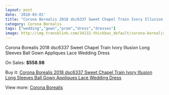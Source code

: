 ```yaml
---
layout: post
date: '2018-03-01'
title: "Corona Borealis 2018 dsc6337 Sweet Chapel Train Ivory Illusion Long Sleeves Ball Gown Appliques Lace Wedding Dress"
category: Corona Borealis
tags: ["wedding","gown","prom","dress","dresses"]
image: http://img.transblink.com/34132-thickbox_default/corona-borealis-2018-dsc6337-sweet-chapel-train-ivory-illusion-long-sleeves-ball-gown-appliques-lace-wedding-dress.jpg
---
```

Corona Borealis 2018 dsc6337 Sweet Chapel Train Ivory Illusion Long Sleeves Ball Gown Appliques Lace Wedding Dress

On Sales: **$558.98**
<a href="https://www.transblink.com/en/corona-borealis/11323-corona-borealis-2018-dsc6337-sweet-chapel-train-ivory-illusion-long-sleeves-ball-gown-appliques-lace-wedding-dress.html"><amp-img layout="responsive" width="600" height="600" src="//img.transblink.com/34132-thickbox_default/corona-borealis-2018-dsc6337-sweet-chapel-train-ivory-illusion-long-sleeves-ball-gown-appliques-lace-wedding-dress.jpg" alt="Corona Borealis 2018 dsc6337 Sweet Chapel Train Ivory Illusion Long Sleeves Ball Gown Appliques Lace Wedding Dress 0" /></a>
<a href="https://www.transblink.com/en/corona-borealis/11323-corona-borealis-2018-dsc6337-sweet-chapel-train-ivory-illusion-long-sleeves-ball-gown-appliques-lace-wedding-dress.html"><amp-img layout="responsive" width="600" height="600" src="//img.transblink.com/34137-thickbox_default/corona-borealis-2018-dsc6337-sweet-chapel-train-ivory-illusion-long-sleeves-ball-gown-appliques-lace-wedding-dress.jpg" alt="Corona Borealis 2018 dsc6337 Sweet Chapel Train Ivory Illusion Long Sleeves Ball Gown Appliques Lace Wedding Dress 1" /></a>
<a href="https://www.transblink.com/en/corona-borealis/11323-corona-borealis-2018-dsc6337-sweet-chapel-train-ivory-illusion-long-sleeves-ball-gown-appliques-lace-wedding-dress.html"><amp-img layout="responsive" width="600" height="600" src="//img.transblink.com/34136-thickbox_default/corona-borealis-2018-dsc6337-sweet-chapel-train-ivory-illusion-long-sleeves-ball-gown-appliques-lace-wedding-dress.jpg" alt="Corona Borealis 2018 dsc6337 Sweet Chapel Train Ivory Illusion Long Sleeves Ball Gown Appliques Lace Wedding Dress 2" /></a>
<a href="https://www.transblink.com/en/corona-borealis/11323-corona-borealis-2018-dsc6337-sweet-chapel-train-ivory-illusion-long-sleeves-ball-gown-appliques-lace-wedding-dress.html"><amp-img layout="responsive" width="600" height="600" src="//img.transblink.com/34135-thickbox_default/corona-borealis-2018-dsc6337-sweet-chapel-train-ivory-illusion-long-sleeves-ball-gown-appliques-lace-wedding-dress.jpg" alt="Corona Borealis 2018 dsc6337 Sweet Chapel Train Ivory Illusion Long Sleeves Ball Gown Appliques Lace Wedding Dress 3" /></a>
<a href="https://www.transblink.com/en/corona-borealis/11323-corona-borealis-2018-dsc6337-sweet-chapel-train-ivory-illusion-long-sleeves-ball-gown-appliques-lace-wedding-dress.html"><amp-img layout="responsive" width="600" height="600" src="//img.transblink.com/34134-thickbox_default/corona-borealis-2018-dsc6337-sweet-chapel-train-ivory-illusion-long-sleeves-ball-gown-appliques-lace-wedding-dress.jpg" alt="Corona Borealis 2018 dsc6337 Sweet Chapel Train Ivory Illusion Long Sleeves Ball Gown Appliques Lace Wedding Dress 4" /></a>
<a href="https://www.transblink.com/en/corona-borealis/11323-corona-borealis-2018-dsc6337-sweet-chapel-train-ivory-illusion-long-sleeves-ball-gown-appliques-lace-wedding-dress.html"><amp-img layout="responsive" width="600" height="600" src="//img.transblink.com/34133-thickbox_default/corona-borealis-2018-dsc6337-sweet-chapel-train-ivory-illusion-long-sleeves-ball-gown-appliques-lace-wedding-dress.jpg" alt="Corona Borealis 2018 dsc6337 Sweet Chapel Train Ivory Illusion Long Sleeves Ball Gown Appliques Lace Wedding Dress 5" /></a>

Buy it: [Corona Borealis 2018 dsc6337 Sweet Chapel Train Ivory Illusion Long Sleeves Ball Gown Appliques Lace Wedding Dress](https://www.transblink.com/en/corona-borealis/11323-corona-borealis-2018-dsc6337-sweet-chapel-train-ivory-illusion-long-sleeves-ball-gown-appliques-lace-wedding-dress.html "Corona Borealis 2018 dsc6337 Sweet Chapel Train Ivory Illusion Long Sleeves Ball Gown Appliques Lace Wedding Dress")

View more: [Corona Borealis](https://www.transblink.com/en/115-corona-borealis "Corona Borealis")